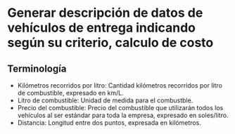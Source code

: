 # Generar descripción de datos de vehículos de entrega indicando según su criterio, calculo de costo
## Terminología
- Kilómetros recorridos por litro: Cantidad kilómetros recorridos por litro de combustible, expresado en km/L.
- Litro de combustible: Unidad de medida para el combustble.
- Precio del combustible: Precio del combustible que utilizarán todos los vehículos al ser estándar para toda la empresa, expresado en soles/litro.
- Distancia: Longitud entre dos puntos, expresada en kilómetros.
